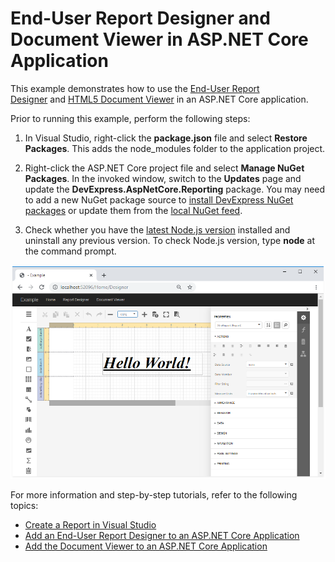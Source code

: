 # End-User Report Designer and Document Viewer in ASP.NET Core Application


This example demonstrates how to use the [End-User Report Designer](https://docs.devexpress.com/XtraReports/400249) and [HTML5 Document Viewer](https://docs.devexpress.com/XtraReports/400248) in an ASP.NET Core application.


Prior to running this example, perform the following steps:

1. In Visual Studio, right-click the **package.json** file and select **Restore Packages**. This adds the node_modules folder to the application project.

2. Right-click the ASP.NET Core project file and select **Manage NuGet Packages**. In the invoked window, switch to the **Updates** page and update the **DevExpress.AspNetCore.Reporting** package. You may need to add a new NuGet package source to [install DevExpress NuGet packages](https://docs.devexpress.com/GeneralInformation/115912) or update them from the [local NuGet feed](https://docs.devexpress.com/GeneralInformation/401140).

3. Check whether you have the [latest Node.js version](https://nodejs.org/) installed and uninstall any previous version. To check Node.js version, type **node** at the command prompt.

![screenshot](images/screenshot.png)

For more information and step-by-step tutorials, refer to the following topics:

* [Create a Report in Visual Studio](https://docs.devexpress.com/XtraReports/14989)
* [Add an End-User Report Designer to an ASP.NET Core Application](https://docs.devexpress.com/XtraReports/400042)
* [Add the Document Viewer to an ASP.NET Core Application](https://docs.devexpress.com/XtraReports/400043)


